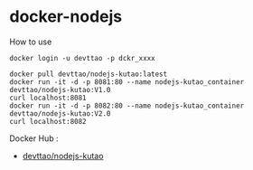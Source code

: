 # docker-nodejs

How to use
```shell script
docker login -u devttao -p dckr_xxxx

docker pull devttao/nodejs-kutao:latest
docker run -it -d -p 8081:80 --name nodejs-kutao_container devttao/nodejs-kutao:V1.0
curl localhost:8081
docker run -it -d -p 8082:80 --name nodejs-kutao_container devttao/nodejs-kutao:V2.0
curl localhost:8082
```

Docker Hub : 
- [devttao/nodejs-kutao](https://hub.docker.com/repository/docker/devttao/nodejs-kutao)

